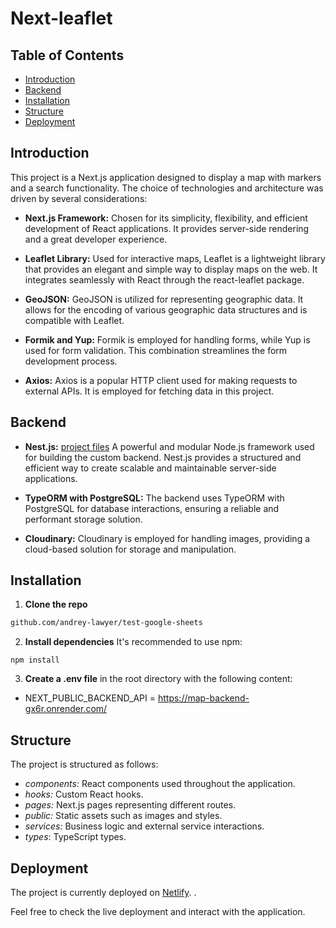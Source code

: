 # Next-leaflet

## Table of Contents

- [Introduction](#introduction)
- [Backend](#backend)
- [Installation](#installation)
- [Structure](#structure)
- [Deployment](#deployment)

## Introduction

This project is a Next.js application designed to display a map with markers and a search functionality. The choice of technologies and architecture was driven by several considerations:

- **Next.js Framework:** Chosen for its simplicity, flexibility, and efficient development of React applications. It provides server-side rendering and a great developer experience.

- **Leaflet Library:** Used for interactive maps, Leaflet is a lightweight library that provides an elegant and simple way to display maps on the web. It integrates seamlessly with React through the react-leaflet package.

- **GeoJSON:** GeoJSON is utilized for representing geographic data. It allows for the encoding of various geographic data structures and is compatible with Leaflet.

- **Formik and Yup:** Formik is employed for handling forms, while Yup is used for form validation. This combination streamlines the form development process.

- **Axios:** Axios is a popular HTTP client used for making requests to external APIs. It is employed for fetching data in this project.

## Backend

- **Nest.js:** [project files](https://github.com/andrey-lawyer/nest-backend-accommodation) A powerful and modular Node.js framework used for building the custom backend. Nest.js provides a structured and efficient way to create scalable and maintainable server-side applications.

- **TypeORM with PostgreSQL:** The backend uses TypeORM with PostgreSQL for database interactions, ensuring a reliable and performant storage solution.

- **Cloudinary:** Cloudinary is employed for handling images, providing a cloud-based solution for storage and manipulation.

## Installation

1. **Clone the repo**

```bash
github.com/andrey-lawyer/test-google-sheets
```

2. **Install dependencies** It's recommended to use npm:

```
npm install
```

3. **Create a .env file** in the root directory with the following content:

- NEXT_PUBLIC_BACKEND_API = https://map-backend-gx6r.onrender.com/

## Structure

The project is structured as follows:

- _components:_ React components used throughout the application.
- _hooks:_ Custom React hooks.
- _pages:_ Next.js pages representing different routes.
- _public:_ Static assets such as images and styles.
- _services:_ Business logic and external service interactions.
- _types_: TypeScript types.

## Deployment

The project is currently deployed on [Netlify](https://lively-croquembouche-f9b6f3.netlify.app). .

Feel free to check the live deployment and interact with the application.
